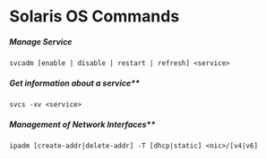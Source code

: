 # Solaris OS Commands
##### Manage Service
    svcadm [enable | disable | restart | refresh] <service>
##### Get information about a service**
    svcs -xv <service>
##### Management of Network Interfaces**
    ipadm [create-addr|delete-addr] -T [dhcp|static] <nic>/[v4|v6]
